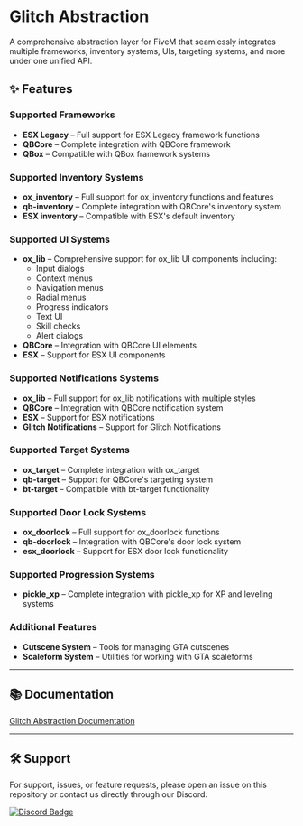 # Glitch Abstraction  

A comprehensive abstraction layer for FiveM that seamlessly integrates multiple frameworks, inventory systems, UIs, targeting systems, and more under one unified API.  

## ✨ Features  

### Supported Frameworks  
- **ESX Legacy** – Full support for ESX Legacy framework functions  
- **QBCore** – Complete integration with QBCore framework  
- **QBox** – Compatible with QBox framework systems  

### Supported Inventory Systems  
- **ox_inventory** – Full support for ox_inventory functions and features  
- **qb-inventory** – Complete integration with QBCore's inventory system  
- **ESX inventory** – Compatible with ESX's default inventory  

### Supported UI Systems  
- **ox_lib** – Comprehensive support for ox_lib UI components including:  
  - Input dialogs  
  - Context menus  
  - Navigation menus  
  - Radial menus  
  - Progress indicators  
  - Text UI  
  - Skill checks  
  - Alert dialogs  
- **QBCore** – Integration with QBCore UI elements  
- **ESX** – Support for ESX UI components  

### Supported Notifications Systems  
- **ox_lib** – Full support for ox_lib notifications with multiple styles  
- **QBCore** – Integration with QBCore notification system  
- **ESX** – Support for ESX notifications  
- **Glitch Notifications** – Support for Glitch Notifications  

### Supported Target Systems  
- **ox_target** – Complete integration with ox_target  
- **qb-target** – Support for QBCore's targeting system  
- **bt-target** – Compatible with bt-target functionality  

### Supported Door Lock Systems  
- **ox_doorlock** – Full support for ox_doorlock functions  
- **qb-doorlock** – Integration with QBCore's door lock system  
- **esx_doorlock** – Support for ESX door lock functionality  

### Supported Progression Systems  
- **pickle_xp** – Complete integration with pickle_xp for XP and leveling systems  

### Additional Features  
- **Cutscene System** – Tools for managing GTA cutscenes  
- **Scaleform System** – Utilities for working with GTA scaleforms  

---  

## 📚 Documentation  

[Glitch Abstraction Documentation](https://glitchstudios.gitbook.io/glitch-studios/free-resources/glitch-abstraction)  

---  

## 🛠️ Support  

For support, issues, or feature requests, please open an issue on this repository or contact us directly through our Discord.  

[![Discord Badge](https://img.shields.io/badge/-Glitch%20Studios-000000?style=flat&labelColor=7289DA&logo=discord&link=https://discord.gg/yourdiscordlink)](https://discord.gg/3DsNKxq2DQ)  
